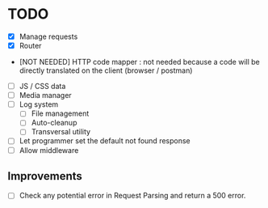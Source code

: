 # TODO
- [x] Manage requests
- [x] Router
- [NOT NEEDED] HTTP code mapper : not needed because a code will be directly translated on the client (browser / postman)
- [ ] JS / CSS data
- [ ] Media manager
- [ ] Log system
  - [ ] File management
  - [ ] Auto-cleanup
  - [ ] Transversal utility
- [ ] Let programmer set the default not found response
- [ ] Allow middleware

## Improvements

- [ ] Check any potential error in Request Parsing and return a 500 error.

